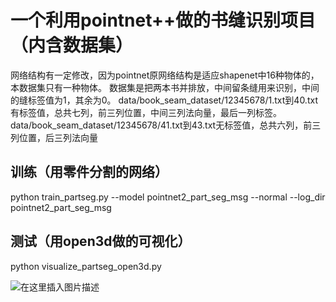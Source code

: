 # 一个利用pointnet++做的书缝识别项目（内含数据集）
网络结构有一定修改，因为pointnet原网络结构是适应shapenet中16种物体的，本数据集只有一种物体。
数据集是把两本书并排放，中间留条缝用来识别，中间的缝标签值为1，其余为0。
data/book_seam_dataset/12345678/1.txt到40.txt有标签值，总共七列，前三列位置，中间三列法向量，最后一列标签。
data/book_seam_dataset/12345678/41.txt到43.txt无标签值，总共六列，前三列位置，后三列法向量

## 训练（用零件分割的网络）
python train_partseg.py --model pointnet2_part_seg_msg --normal --log_dir pointnet2_part_seg_msg

## 测试（用open3d做的可视化）
python visualize_partseg_open3d.py 

![在这里插入图片描述](https://github.com/struggler176393/Pointnet_book_seam/seam.png)